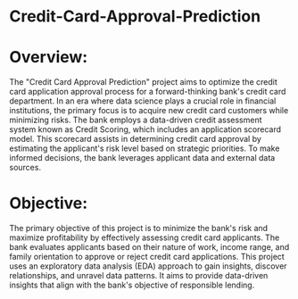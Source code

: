 # Credit-Card-Approval-Prediction
# Overview:
The "Credit Card Approval Prediction" project aims to optimize the credit card application approval process for a forward-thinking bank's credit card department. In an era where data science plays a crucial role in financial institutions, the primary focus is to acquire new credit card customers while minimizing risks. The bank employs a data-driven credit assessment system known as Credit Scoring, which includes an application scorecard model. This scorecard assists in determining credit card approval by estimating the applicant's risk level based on strategic priorities. To make informed decisions, the bank leverages applicant data and external data sources.

# Objective:
The primary objective of this project is to minimize the bank's risk and maximize profitability by effectively assessing credit card applicants. The bank evaluates applicants based on their nature of work, income range, and family orientation to approve or reject credit card applications. This project uses an exploratory data analysis (EDA) approach to gain insights, discover relationships, and unravel data patterns. It aims to provide data-driven insights that align with the bank's objective of responsible lending.
